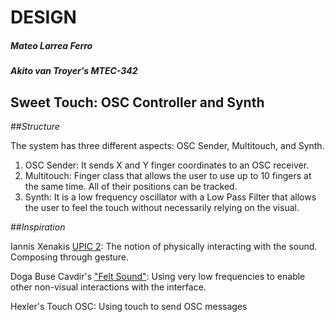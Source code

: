 # DESIGN

##### Mateo Larrea Ferro 
##### Akito van Troyer's MTEC-342

## Sweet Touch: OSC Controller and Synth




##*Structure*

The system has three different aspects: OSC Sender, Multitouch, and Synth. 

1. OSC Sender: It sends X and Y finger coordinates to an OSC receiver. 
2. Multitouch: Finger class that allows the user to use up to 10 fingers at the same time. All of their positions can be tracked. 
3. Synth: It is a low frequency oscillator with a Low Pass Filter that allows the user to feel the touch without necessarily relying on the visual. 

##*Inspiration*

Iannis Xenakis [UPIC 2](https://www.youtube.com/watch?v=lNPWub-MNxg): The notion of physically interacting with the sound. Composing through gesture.

Doga Buse Cavdir's ["Felt Sound"](https://www.dogacavdir.com/feltsound): Using very low frequencies to enable other non-visual interactions with the interface. 

Hexler's Touch OSC: Using touch to send OSC messages







